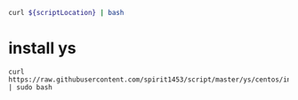 
```bash
curl ${scriptLocation} | bash
```
# install ys
```
curl https://raw.githubusercontent.com/spirit1453/script/master/ys/centos/init.sh | sudo bash
```